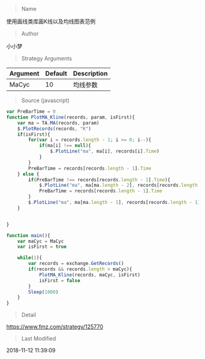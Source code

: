 
> Name

使用画线类库画K线以及均线图表范例

> Author

小小梦



> Strategy Arguments



|Argument|Default|Description|
|----|----|----|
|MaCyc|10|均线参数|


> Source (javascript)

``` javascript
var PreBarTime = 0
function PlotMA_Kline(records, param, isFirst){
    var ma = TA.MA(records, param)
    $.PlotRecords(records, "K")
    if(isFirst){
        for(var i = records.length - 1; i >= 0; i--){
            if(ma[i] !== null){
                $.PlotLine("ma", ma[i], records[i].Time)
            }
        }
        PreBarTime = records[records.length - 1].Time
    } else {
        if(PreBarTime !== records[records.length - 1].Time){
            $.PlotLine("ma", ma[ma.length - 2], records[records.length - 2].Time)
            PreBarTime = records[records.length - 1].Time
        }
        $.PlotLine("ma", ma[ma.length - 1], records[records.length - 1].Time)
    }


}

function main(){
    var maCyc = MaCyc
    var isFirst = true

    while(1){
        var records = exchange.GetRecords()
        if(records && records.length > maCyc){
            PlotMA_Kline(records, maCyc, isFirst)
            isFirst = false
        }
        Sleep(1000)
    }
}
```

> Detail

https://www.fmz.com/strategy/125770

> Last Modified

2018-11-12 11:39:09
